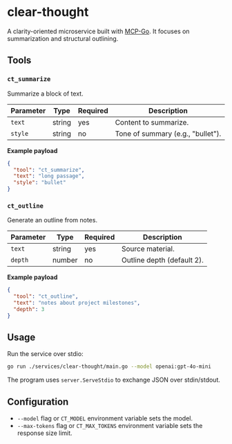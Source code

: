 # clear-thought

A clarity-oriented microservice built with [MCP-Go](https://github.com/mark3labs/mcp-go). It focuses on summarization and structural outlining.

## Tools

### `ct_summarize`
Summarize a block of text.

| Parameter | Type | Required | Description |
|-----------|------|----------|-------------|
| `text` | string | yes | Content to summarize. |
| `style` | string | no | Tone of summary (e.g., "bullet"). |

**Example payload**

```json
{
  "tool": "ct_summarize",
  "text": "long passage",
  "style": "bullet"
}
```

### `ct_outline`
Generate an outline from notes.

| Parameter | Type | Required | Description |
|-----------|------|----------|-------------|
| `text` | string | yes | Source material. |
| `depth` | number | no | Outline depth (default 2). |

**Example payload**

```json
{
  "tool": "ct_outline",
  "text": "notes about project milestones",
  "depth": 3
}
```

## Usage

Run the service over stdio:

```bash
go run ./services/clear-thought/main.go --model openai:gpt-4o-mini
```

The program uses `server.ServeStdio` to exchange JSON over stdin/stdout.

## Configuration

- `--model` flag or `CT_MODEL` environment variable sets the model.
- `--max-tokens` flag or `CT_MAX_TOKENS` environment variable sets the response size limit.
